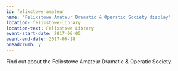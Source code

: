 ```yaml
---
id: felixstowe-amateur
name: "Felixstowe Amateur Dramatic & Operatic Society display"
location: felixstowe-library
location-text: Felixstowe Library
event-start-date: 2017-06-05
event-end-date: 2017-06-18
breadcrumb: y
---
```


Find out about the Felixstowe Amateur Dramatic & Operatic Society.
